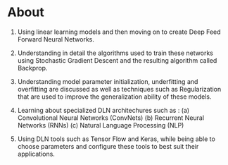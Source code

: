 # About

1. Using linear learning models and then moving on to create Deep Feed Forward Neural Networks. 

2. Understanding in detail the algorithms used to train these networks using Stochastic Gradient Descent and the resulting algorithm called Backprop.

3. Understanding model parameter initialization, underfitting and overfitting are discussed as well as techniques such as Regularization that are used to improve the generalization ability of these models. 

4. Learning about specialized DLN architechures such as :
    (a) Convolutional Neural Networks (ConvNets)
    (b) Recurrent Neural Networks (RNNs)
    (c) Natural Language Processing (NLP)

5. Using DLN tools such as Tensor Flow and Keras, while being able to choose parameters and configure these tools to best suit their applications. 
